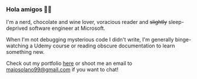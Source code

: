 ### Hola amigos 👋🏻

I'm a nerd, chocolate and wine lover, voracious reader and <s>slightly</s> sleep-deprived software engineer at Microsoft. 

When I'm not debugging mysterious code I didn't write, I'm generally binge-watching a Udemy course or reading obscure documentation to learn something new.

Check out my portfolio [here](https://www.maria-sol-os.com/) or shoot me an email to majosolano99@gmail.com if you want to chat!
